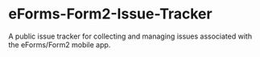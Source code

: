 # eForms-Form2-Issue-Tracker
A public issue tracker for collecting and managing issues associated with the eForms/Form2 mobile app.
